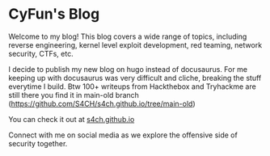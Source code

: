 # CyFun's Blog

<p>
Welcome to my blog! This blog covers a wide range of topics, including reverse engineering, kernel level exploit development, red teaming, network security, CTFs, etc. 

I decide to publish my new blog on hugo instead of docusaurus. For me keeping up with docusaurus was very difficult and cliche, breaking the stuff everytime I build. Btw 100+ writeups from Hackthebox and Tryhackme are still there you find it in main-old branch (https://github.com/S4CH/s4ch.github.io/tree/main-old)

You can check it out at [s4ch.github.io](https://s4ch.github.io)

Connect with me on social media as we explore the offensive side of security together.
</p>
 
